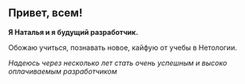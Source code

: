 ## Привет, всем!

**Я Наталья и я будущий разработчик.**

Обожаю учиться, познавать новое, кайфую от учебы в Нетологии.

_Надеюсь через несколько лет стать очень успешным и высоко оплачиваемым разработчиком_